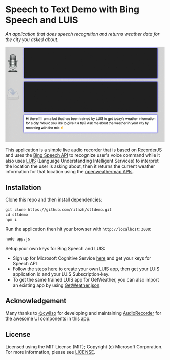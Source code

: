 # Speech to Text Demo with Bing Speech and LUIS

_An application that does speech recognition and returns weather data for the city you asked about_.

![STT Demo](sttdemo.gif)

This application is a simple live audio recorder that is based on RecorderJS and uses the [Bing Speech API](https://www.microsoft.com/cognitive-services/en-us/speech-api/documentation/overview) to recognize user's voice command while it also uses [LUIS](https://www.microsoft.com/cognitive-services/en-us/luis-api/documentation/home) (Language Understanding Intelligent Services) to interpret the location the user is asking about, then it returns the current weather information for that location using the [openweathermap APIs](http://openweathermap.org/). 

## Installation

Clone this repo and then install dependencies:

    git clone https://github.com/ritazh/sttdemo.git
    cd sttdemo
    npm i


Run the application then hit your browser with `http://localhost:3000`:

    node app.js


Setup your own keys for Bing Speech and LUIS:

* Sign up for Microsoft Cognitive Service [here](https://www.microsoft.com/cognitive-services/en-us/sign-up) and get your keys for Speech API
* Follow the steps [here](https://www.microsoft.com/cognitive-services/en-us/luis-api/documentation/getstartedwithluis-basics) to create your own LUIS app, then get your LUIS application id and your LUIS Subscription-key.
* To get the same trained LUIS app for GetWeather, you can also import an existing app by using [GetWeather.json](GetWeather.json).  

## Acknowledgement
Many thanks to [@cwilso](@cwilso) for developing and maintaining [AudioRecorder](https://github.com/cwilso/AudioRecorder) for the awesome UI components in this app.

## License
Licensed using the MIT License (MIT); Copyright (c) Microsoft Corporation. For more information, please see [LICENSE](LICENSE).
